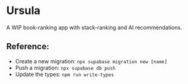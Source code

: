 # Ursula

A WIP book-ranking app with stack-ranking and AI recommendations.

## Reference:

- Create a new migration: `npx supabase migration new [name]`
- Push a migration: `npx supabase db push`
- Update the types: `npm run write-types`
